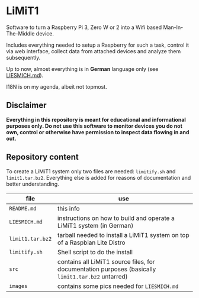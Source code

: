 # LiMiT1

Software to turn a Raspberry Pi 3, Zero W or 2 into a Wifi based Man-In-The-Middle device.

Includes everything needed to setup a Raspberry for such a task, control it via web interface, collect data from attached devices and analyze them subsequently.

Up to now, almost everything is in **German** language only (see [LIESMICH.md](./LIESMICH.md)).

I18N is on my agenda, albeit not topmost.

## Disclaimer

**Everything in this repository is meant for educational and informational purposes only. Do not use this software to monitor devices you do not own, control or otherwise have permission to inspect data flowing in and out.**

## Repository content

To create a LiMiT1 system only two files are needed: `limitify.sh` and `limit1.tar.bz2`. Everything else is added for reasons of documentation and better understanding.

file | use
--- | ---
`README.md` | this info
`LIESMICH.md` | instructions on how to build and operate a LiMiT1 system (in German)
`limit1.tar.bz2` | tarball needed to install a LiMiT1 system on top of a Raspbian Lite Distro
`limitify.sh` | Shell script to do the install
`src`  | contains all LiMiT1 source files, for documentation purposes (basically `limit1.tar.bz2` untarred)
`images` | contains some pics needed for `LIESMICH.md`
